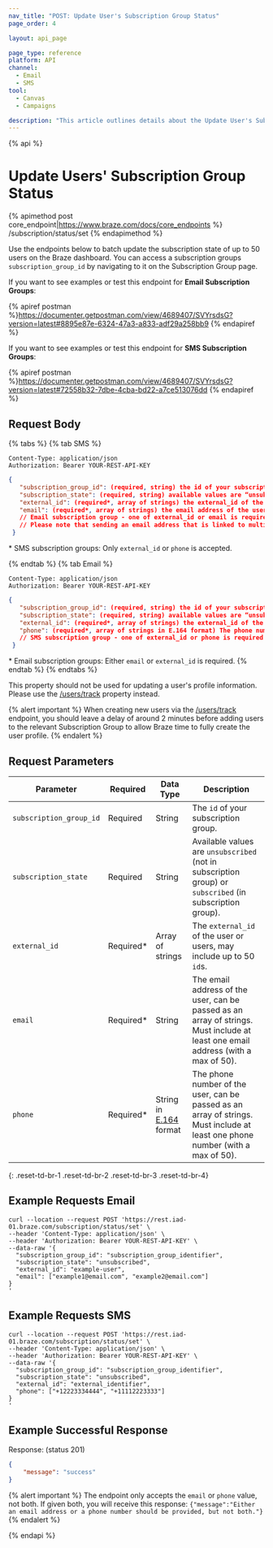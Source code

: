 ```yaml
---
nav_title: "POST: Update User's Subscription Group Status"
page_order: 4

layout: api_page

page_type: reference
platform: API
channel:
  - Email
  - SMS
tool:
  - Canvas
  - Campaigns

description: "This article outlines details about the Update User's Subscription Group Status Braze endpoint."
---
```

{% api %}
# Update Users' Subscription Group Status
{% apimethod post core_endpoint|https://www.braze.com/docs/core_endpoints %} 
/subscription/status/set
{% endapimethod %}

Use the endpoints below to batch update the subscription state of up to 50 users on the Braze dashboard. You can access a subscription groups `subscription_group_id` by navigating to it on the Subscription Group page.

If you want to see examples or test this endpoint for __Email Subscription Groups__:

{% apiref postman %}https://documenter.getpostman.com/view/4689407/SVYrsdsG?version=latest#8895e87e-6324-47a3-a833-adf29a258bb9 {% endapiref %}

If you want to see examples or test this endpoint for __SMS Subscription Groups__:

{% apiref postman %}https://documenter.getpostman.com/view/4689407/SVYrsdsG?version=latest#72558b32-7dbe-4cba-bd22-a7ce513076dd {% endapiref %}

## Request Body

{% tabs %}
{% tab SMS %}
```
Content-Type: application/json
Authorization: Bearer YOUR-REST-API-KEY
```

```json
{
   "subscription_group_id": (required, string) the id of your subscription group,
   "subscription_state": (required, string) available values are “unsubscribed” (not in subscription group) or “subscribed” (in subscription group),
   "external_id": (required*, array of strings) the external_id of the user or users, may include up to 50 ids,
   "email": (required*, array of strings) the email address of the user (must include at least one email and at most 50 emails),
   // Email subscription group - one of external_id or email is required
   // Please note that sending an email address that is linked to multiple profiles will update all relevant profiles
 }
```
\* SMS subscription groups: Only `external_id` or `phone` is accepted.

{% endtab %}
{% tab Email %}
```
Content-Type: application/json
Authorization: Bearer YOUR-REST-API-KEY
```

```json
{
   "subscription_group_id": (required, string) the id of your subscription group,
   "subscription_state": (required, string) available values are “unsubscribed” (not in subscription group) or “subscribed” (in subscription group),
   "external_id": (required*, array of strings) the external_id of the user or users, may include up to 50 ids,
   "phone": (required*, array of strings in E.164 format) The phone number of the user (must include at least one phone number and at most 50 phone numbers),
   // SMS subscription group - one of external_id or phone is required
 }
```
\* Email subscription groups: Either `email` or `external_id` is required.
{% endtab %}
{% endtabs %}

This property should not be used for updating a user's profile information. Please use the [/users/track]({{site.baseurl}}/api/endpoints/user_data/post_user_track/) property instead.

{% alert important %}
When creating new users via the [/users/track]({{site.baseurl}}/api/endpoints/user_data/post_user_track/) endpoint, you should leave a delay of around 2 minutes before adding users to the relevant Subscription Group to allow Braze time to fully create the user profile.
{% endalert %}

## Request Parameters

| Parameter | Required | Data Type | Description |
|---|---|---|---|
| `subscription_group_id` | Required | String | The `id` of your subscription group. |
| `subscription_state` | Required | String | Available values are `unsubscribed` (not in subscription group) or `subscribed` (in subscription group). |
| `external_id` | Required* | Array of strings | The `external_id` of the user or users, may include up to 50 `id`s. |
| `email` | Required* | String | The email address of the user, can be passed as an array of strings. Must include at least one email address (with a max of 50). |
| `phone` | Required* | String in [E.164](https://en.wikipedia.org/wiki/E.164) format | The phone number of the user, can be passed as an array of strings. Must include at least one phone number (with a max of 50). |
{: .reset-td-br-1 .reset-td-br-2 .reset-td-br-3  .reset-td-br-4}

## Example Requests Email
```
curl --location --request POST 'https://rest.iad-01.braze.com/subscription/status/set' \
--header 'Content-Type: application/json' \
--header 'Authorization: Bearer YOUR-REST-API-KEY' \
--data-raw '{
  "subscription_group_id": "subscription_group_identifier",
  "subscription_state": "unsubscribed",
  "external_id": "example-user",
  "email": ["example1@email.com", "example2@email.com"]
}
'
```

## Example Requests SMS
```
curl --location --request POST 'https://rest.iad-01.braze.com/subscription/status/set' \
--header 'Content-Type: application/json' \
--header 'Authorization: Bearer YOUR-REST-API-KEY' \
--data-raw '{
  "subscription_group_id": "subscription_group_identifier",
  "subscription_state": "unsubscribed",
  "external_id": "external_identifier",
  "phone": ["+12223334444", "+11112223333"]
}
'
```

## Example Successful Response

Response: (status 201)

```json
{
    "message": "success"
}
```

{% alert important %}
The endpoint only accepts the `email` or `phone` value, not both. If given both, you will receive this response: `{"message":"Either an email address or a phone number should be provided, but not both."}`
{% endalert %}

{% endapi %}


